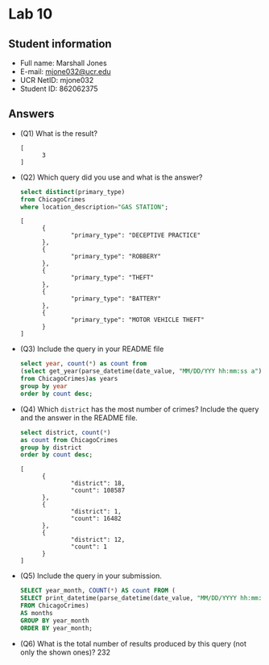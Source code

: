 # Lab 10

## Student information

* Full name: Marshall Jones
* E-mail: mjone032@ucr.edu
* UCR NetID: mjone032
* Student ID: 862062375

## Answers

* (Q1) What is the result?

  ```text
  [
        3
  ]
  ```

* (Q2) Which query did you use and what is the answer?

  ```sql
  select distinct(primary_type)
  from ChicagoCrimes
  where location_description="GAS STATION";

  ```

  ```text
  [
        {
                "primary_type": "DECEPTIVE PRACTICE"
        },
        {
                "primary_type": "ROBBERY"
        },
        {
                "primary_type": "THEFT"
        },
        {
                "primary_type": "BATTERY"
        },
        {
                "primary_type": "MOTOR VEHICLE THEFT"
        }
  ]
  ```

* (Q3) Include the query in your README file

  ```sql
  select year, count(*) as count from 
  (select get_year(parse_datetime(date_value, "MM/DD/YYY hh:mm:ss a")) as year
  from ChicagoCrimes)as years
  group by year
  order by count desc;
  ```

* (Q4) Which `district` has the most number of crimes? Include the query and the answer in the README file.

  ```sql
  select district, count(*) 
  as count from ChicagoCrimes
  group by district
  order by count desc;
  ```

  ```text
  [
        {
                "district": 18,
                "count": 108587
        },
        {
                "district": 1,
                "count": 16482
        },
        {
                "district": 12,
                "count": 1
        }
  ]
  ```

* (Q5) Include the query in your submission.

  ```sql
  SELECT year_month, COUNT(*) AS count FROM (
  SELECT print_datetime(parse_datetime(date_value, "MM/DD/YYYY hh:mm:ss a"), "YYYY/MM") AS year_month
  FROM ChicagoCrimes)
  AS months
  GROUP BY year_month
  ORDER BY year_month;
  ```

* (Q6) What is the total number of results produced by this query (not only the shown ones)?
  232